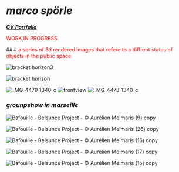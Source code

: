 # *marco spörle*   
<a href="https://raw.githubusercontent.com/mspoerle/mspoerle.github.io/main/hanging.pdf" target="_blank" class="button"> **_CV_** </a> 
<a href="https://raw.githubusercontent.com/mspoerle/mspoerle.github.io/main/portfolio_final12.pdf" target="_blank" class="button"> **_Portfolio_** </a> 


<text style="color: red">WORK IN PROGRESS</text>

##↓ <text style="color: red">a series of 3d rendered images that refere to a diffrent status of objects in the public space</text>

![bracket horizon3](https://github.com/user-attachments/assets/33a08a3b-057a-4a4e-a105-3593fa49c7c7)

![bracket horizon](https://github.com/user-attachments/assets/7b073d27-0244-4017-835d-0d3f7070745b)


![_MG_4479_1340_c](https://github.com/user-attachments/assets/e4e05f3b-b287-435c-8369-5c2c53b7c093)
![frontview](https://github.com/user-attachments/assets/4e4c44ce-fbf6-4f86-ab32-ecb61a6fda65)
![_MG_4478_1340_c](https://github.com/user-attachments/assets/3edee609-279e-4419-942a-3770db1f3136)

### _grounpshow in marseille_

![Bafouille - Belsunce Project - © Aurélien Meimaris (9) copy](https://github.com/user-attachments/assets/0d1a5e6b-4d73-4aeb-bc1d-af1081698266)

![Bafouille - Belsunce Project - © Aurélien Meimaris (26) copy](https://github.com/user-attachments/assets/a2d1025e-915a-4f96-a5a7-f7966a7e8f73)

![Bafouille - Belsunce Project - © Aurélien Meimaris (16) copy](https://github.com/user-attachments/assets/73998bfe-47f4-4572-9ef5-0ad311ce2c4f)


![Bafouille - Belsunce Project - © Aurélien Meimaris (17) copy](https://github.com/user-attachments/assets/419f2442-4ff0-4bb8-8682-d55b5e20616c)

![Bafouille - Belsunce Project - © Aurélien Meimaris (15) copy](https://github.com/user-attachments/assets/52c26d71-6e56-48d0-98d0-b71e1a058d82)



